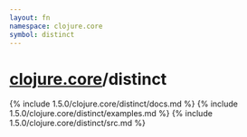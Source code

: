 ```yaml
---
layout: fn
namespace: clojure.core
symbol: distinct
---
```


# [clojure.core](../)/distinct

{% include 1.5.0/clojure.core/distinct/docs.md %}
{% include 1.5.0/clojure.core/distinct/examples.md %}
{% include 1.5.0/clojure.core/distinct/src.md %}

